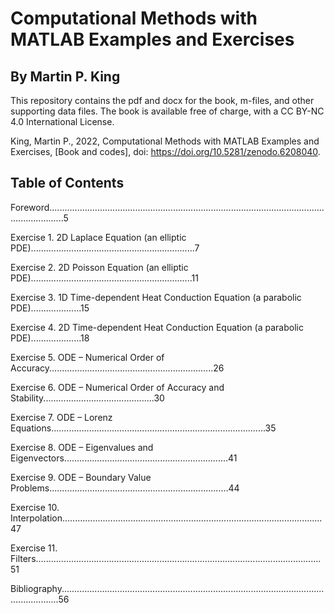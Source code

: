# Computational Methods with MATLAB Examples and Exercises 
## By Martin P. King

This repository contains the pdf and docx for the book, m-files, and other supporting data files. 
The book is available free of charge, with a CC BY-NC 4.0 International License.

King, Martin P., 2022, Computational Methods with MATLAB Examples and Exercises, [Book and codes], doi: https://doi.org/10.5281/zenodo.6208040.

## Table of Contents

Foreword..................................................................................................................................5

Exercise 1. 2D Laplace Equation (an elliptic PDE).................................................................7

Exercise 2. 2D Poisson Equation (an elliptic PDE)................................................................11

Exercise 3. 1D Time-dependent Heat Conduction Equation (a parabolic PDE)....................15

Exercise 4. 2D Time-dependent Heat Conduction Equation (a parabolic PDE)....................18

Exercise 5. ODE – Numerical Order of Accuracy.................................................................26

Exercise 6. ODE – Numerical Order of Accuracy and Stability............................................30

Exercise 7. ODE – Lorenz Equations.....................................................................................35

Exercise 8. ODE – Eigenvalues and Eigenvectors.................................................................41

Exercise 9. ODE – Boundary Value Problems.......................................................................44

Exercise 10. Interpolation.......................................................................................................47

Exercise 11. Filters.................................................................................................................51

Bibliography...........................................................................................................................56

